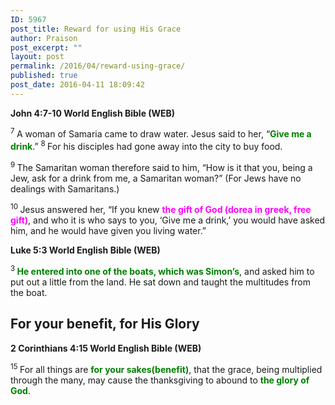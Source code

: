 ```yaml
---
ID: 5967
post_title: Reward for using His Grace
author: Praison
post_excerpt: ""
layout: post
permalink: /2016/04/reward-using-grace/
published: true
post_date: 2016-04-11 18:09:42
---
```

<p class="passage-display"><strong><span class="passage-display-bcv">John 4:7-10
</span><span class="passage-display-version">World English Bible (WEB)</span></strong></p>
<span id="en-WEB-26164" class="text John-4-7"><sup class="versenum">7 </sup>A woman of Samaria came to draw water. Jesus said to her, <span class="woj">“<span style="color: #008000;"><strong>Give me a drink</strong></span>.”</span> </span><span id="en-WEB-26165" class="text John-4-8"><sup class="versenum">8 </sup>For his disciples had gone away into the city to buy food.</span>

<span id="en-WEB-26166" class="text John-4-9"><sup class="versenum">9 </sup>The Samaritan woman therefore said to him, “How is it that you, being a Jew, ask for a drink from me, a Samaritan woman?” (For Jews have no dealings with Samaritans.)</span>

<span id="en-WEB-26167" class="text John-4-10"><sup class="versenum">10 </sup>Jesus answered her, <span class="woj">“If you knew <span style="color: #ff00ff;"><strong>the gift of God (dorea in greek, free gift)</strong></span>, and who it is who says to you, ‘Give me a drink,’ you would have asked him, and he would have given you living water.”</span></span>
<p class="passage-display"><strong><span class="passage-display-bcv">Luke 5:3
</span><span class="passage-display-version">World English Bible (WEB)</span></strong></p>
<span id="en-WEB-25111" class="text Luke-5-3"><sup class="versenum">3 </sup><span style="color: #008000;"><strong>He entered into one of the boats, which was Simon’s</strong></span>, and asked him to put out a little from the land. He sat down and taught the multitudes from the boat.</span>
<h2><strong>For your benefit, for His Glory</strong></h2>
<strong><span class="passage-display-bcv">2 Corinthians 4:15
</span><span class="passage-display-version">World English Bible (WEB)</span></strong>

<span id="en-WEB-28876" class="text 2Cor-4-15"><sup class="versenum">15 </sup>For all things are <span style="color: #008000;"><strong>for your sakes(benefit)</strong></span>, that the grace, being multiplied through the many, may cause the thanksgiving to abound to <span style="color: #008000;"><strong>the glory of God</strong></span>.</span>

&nbsp;

&nbsp;